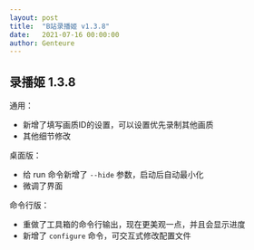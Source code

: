 ```yaml
---
layout: post
title:  "B站录播姬 v1.3.8"
date:   2021-07-16 00:00:00
author: Genteure
---
```


## 录播姬 1.3.8

通用：

- 新增了填写画质ID的设置，可以设置优先录制其他画质
- 其他细节修改

桌面版：

- 给 run 命令新增了 `--hide` 参数，启动后自动最小化
- 微调了界面

命令行版：

- 重做了工具箱的命令行输出，现在更美观一点，并且会显示进度
- 新增了 `configure` 命令，可交互式修改配置文件
